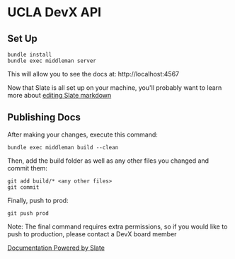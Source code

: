 # UCLA DevX API

## Set Up

```shell
bundle install
bundle exec middleman server
```

This will allow you to see the docs at: http://localhost:4567

Now that Slate is all set up on your machine, you'll probably want to learn more about [editing Slate markdown](https://github.com/lord/slate/wiki/Markdown-Syntax)

## Publishing Docs

After making your changes, execute this command:
```shell
bundle exec middleman build --clean
```
Then, add the build folder as well as any other files you changed and commit them:
```shell
git add build/* <any other files>
git commit
```
Finally, push to prod:
```shell
git push prod
```
Note: The final command requires extra permissions, so if you would like to push to production, please contact a DevX board member


<a href='https://github.com/lord/slate'>Documentation Powered by Slate</a>